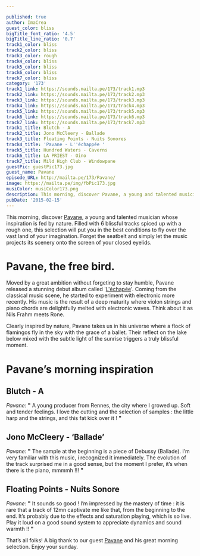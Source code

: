 ```yaml
---

published: true
author: ImaCrea
guest_color: bliss
bigTitle_font_ratio: '4.5'
bigTitle_line_ratio: '0.7'
track1_color: bliss
track2_color: bliss
track3_color: rough
track4_color: bliss
track5_color: bliss
track6_color: bliss
track7_color: bliss
category: '173'
track1_link: https://sounds.mailta.pe/173/track1.mp3
track2_link: https://sounds.mailta.pe/173/track2.mp3
track3_link: https://sounds.mailta.pe/173/track3.mp3
track4_link: https://sounds.mailta.pe/173/track4.mp3
track5_link: https://sounds.mailta.pe/173/track5.mp3
track6_link: https://sounds.mailta.pe/173/track6.mp3
track7_link: https://sounds.mailta.pe/173/track7.mp3
track1_title: Blutch - A
track2_title: Jono McCleery - Ballade
track3_title: Floating Points - Nuits Sonores
track4_title: 'Pavane - L''échappée '
track5_title: Hundred Waters - Caverns
track6_title: LA PRIEST - Oino
track7_title: Mild High Club - Windowpane
guestPic: guestPic173.jpg
guest_name: Pavane
episode_URL: http://mailta.pe/173/Pavane/
image: https://mailta.pe/img/fbPic173.jpg
musiColor: musiColor173.png
description: This morning, discover Pavane, a young and talented musician whose inspiration is fed by nature. Filled with 6 blissful tracks and ending with a wild one, this selection will put you in the best conditions to fly over the vast land of your imagination. Forget the seatbelt and simply let the music projects its scenery onto the screen of your closed eyelids.
pubDate: '2015-02-15'
---
```


This morning, discover [Pavane](https://www.facebook.com/pavane.music), a young and talented musician whose inspiration is fed by nature. Filled with 6 blissful tracks spiced up with a rough one, this selection will put you in the best conditions to fly over the vast land of your imagination. Forget the seatbelt and simply let the music projects its scenery onto the screen of your closed eyelids.

# Pavane, the free bird.

Moved by a great ambition without forgeting to stay humble, Pavane released a stunning debut album called '[L'échapée](https://eumolpe.bandcamp.com/album/l-chapp-e)'. Coming from the classical music scene, he started to experiment with electronic more recently. His music is the result of a deep maturity where violon strings and piano chords are delightfully melted with electronic waves. Think about it as Nils Frahm meets Rone. 

Clearly inspired by nature, Pavane takes us in his universe where a flock of flamingos fly in the sky with the grace of a ballet. Their reflect on the lake below mixed with the subtle light of the sunrise triggers a truly blissful moment.

# Pavane’s morning inspiration
 
## Blutch - A
_Pavane:_ **"** A young producer from Rennes, the city where I growed up. Soft and tender feelings. I love the cutting and the selection of samples : the little harp and the strings, and this fat kick over it ! **"** 
 
## Jono McCleery - ‘Ballade’
_Pavane:_ **"** The sample at the beginning is a piece of Debussy (Ballade). I’m very familiar with this music, i recognized it immediately. The evolution of the track surprised me in a good sense, but the moment I prefer, it’s when there is the piano, mmmmh !!! **"** 
 
## Floating Points - Nuits Sonore
_Pavane:_ **"** It sounds so good ! I’m impressed by the mastery of time : it is rare that a track of 12mn captivate me like that, from the beginning to the end. It’s probably due to the effects and saturation playing, which is so live. Play it loud on a good sound system to appreciate dynamics and sound warmth !! **"**  
 

That’s all folks! A big thank to our guest [Pavane](https://soundcloud.com/pavane-music "Pavane's SoundCloud") and his great morning selection. Enjoy your sunday.
